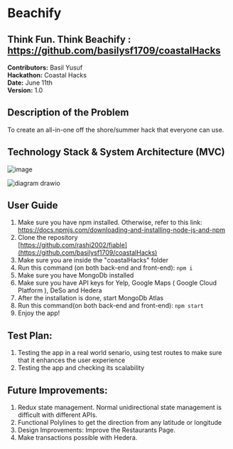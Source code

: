 # Beachify

## Think Fun. Think Beachify : https://github.com/basilysf1709/coastalHacks

**Contributors:** Basil Yusuf <br>
**Hackathon:** Coastal Hacks <br>
**Date:** June 11th <br>
**Version:** 1.0 <br>

## Description of the Problem

To create an all-in-one off the shore/summer hack that everyone can use.

## Technology Stack & System Architecture (MVC)

![image](https://user-images.githubusercontent.com/92009321/173211431-5841add3-1e86-49cb-a60d-795c7c6f0635.png)

![diagram drawio](https://user-images.githubusercontent.com/92009321/173210848-1804ff38-9292-498c-b807-3cf3c64a1eb0.svg)

## User Guide

1. Make sure you have npm installed. Otherwise, refer to this link: <br>https://docs.npmjs.com/downloading-and-installing-node-js-and-npm<br>
2. Clone the repository<br>[https://github.com/rashi2002/fiable](https://github.com/basilysf1709/coastalHacks)<br>
3. Make sure you are inside the "coastalHacks" folder
4. Run this command (on both back-end and front-end): ```npm i```
5. Make sure you have MongoDb installed
6. Make sure you have API keys for Yelp, Google Maps ( Google Cloud Platform ), DeSo and Hedera
7. After the installation is done, start MongoDb Atlas
8. Run this command(on both back-end and front-end): ```npm start```
9. Enjoy the app!


## Test Plan: 

1. Testing the app in a real world senario, using test routes to make sure that it enhances the user experience
2. Testing the app and checking its scalability

## Future Improvements:

1. Redux state management. Normal unidirectional state management is difficult with different APIs.
2. Functional Polylines to get the direction from any latitude or longitude
3. Design Improvements: Improve the Restaurants Page.
4. Make transactions possible with Hedera.
